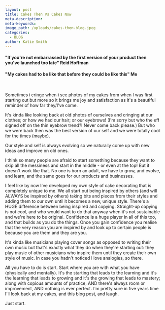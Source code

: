 ```yaml
---
layout: post
title: Cakes Then Vs Cakes Now
meta-description:
meta-keywords:
image_path: /uploads/cakes-then-blog.jpeg
categories:
  - BLOG
author: Katie Smith
---
```


#### **"If you're not embarrassed by the first version of your product then you've launched too late" Reid Hoffman**

#### **"My cakes had to be like that before they could be like this" Me**

&nbsp;

Sometimes i cringe when i see photos of my cakes from when I was first starting out but more so it brings me joy and satisfaction as it's a beautiful reminder of how far they/I've come.

It's kinda like looking back at old photos of ourselves and cringing at our clothes; or how we had our hair; or our eyebrows\! (I'm sorry but who the eff signed off on the thin eyebrow trend?\! Never come back please.) But who we were back then was the best version of our self and we were totally cool for the times (maybe).

Our style and self is always evolving so we naturally come up with new ideas and improve on old ones.

I think so many people are afraid to start something because they want to skip all the messiness and start in the middle - or even at the top\! But it doesn't work like that. No one is born an adult, we have to grow, and evolve, and learn, and the same goes for our products and businesses.

I feel like by now I've developed my own style of cake decorating that is completely unique to me. We all start out being inspired by others (and will ALWAYS be inspired by others) taking bits and pieces from their styles and adding them to our own until it becomes a new, unique style. There's a HUGE difference between being inspired and copying. Straight-up copying is not cool, and who would want to do that anyway when it's not sustainable and we're here to be original. Confidence is a huge player in all of this too, and that builds as you do the things. Once you gain confidence you realise that the very reason you are inspired by and look up to certain people is because you are them and they are you.

It's kinda like musicians playing cover songs as opposed to writing their own music but that's exactly what they do when they're starting out: they play music of other musicians who inspire them until they create their own style of music. In case you hadn't noticed I love analogies, so there.

All you have to do is start. Start where you are with what you have (physically and mentally). It's the starting that leads to the learning and it's the learning that leads to growing and it's the growing that leads to mastery; along with copious amounts of practice, AND there's always room or improvement, AND nothing is ever perfect. I'm pretty sure in five years time I'll look back at my cakes, and this blog post, and laugh.

Just start.